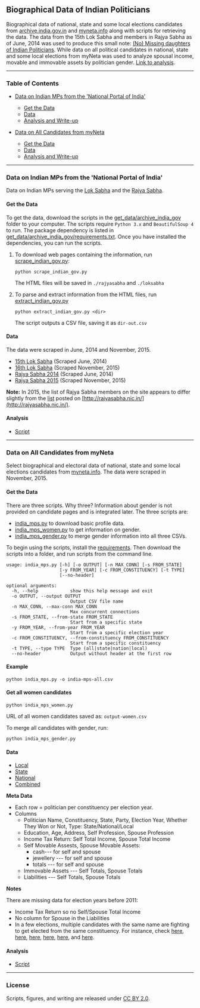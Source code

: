 ## Biographical Data of Indian Politicians

Biographical data of national, state and some local elections candidates from [archive.india.gov.in](https://www.archive.india.gov.in/) and [myneta.info](http://www.myneta.info/) along with scripts for retrieving the data. The data from the 15th Lok Sabha and members in Rajya Sabha as of June, 2014 was used to produce this small note: [(No) Missing daughters of Indian Politicians](http://gbytes.gsood.com/2014/06/29/missing-daughters-of-indian-politicians/). While data on all political candidates in national, state and some local elections from myNeta was used to analyze spousal income, movable and immovable assets by politician gender. [Link to analysis](analysis/myneta.md).

----
### Table of Contents

* [Data on Indian MPs from the 'National Portal of India'](#data-on-indian-mps-from-the-national-portal-of-india)  
  * [Get the Data](#get-the-data)
  * [Data](#data)
  * [Analysis and Write-up](#analysis)

* [Data on All Candidates from myNeta](#data-on-all-candidates-from-myneta)
  * [Get the Data](#get-the-data-1)
  * [Data](#data-1)
  * [Analysis and Write-up](#analysis-1) 

----

### Data on Indian MPs from the 'National Portal of India'

Data on Indian MPs serving the [Lok Sabha](http://www.archive.india.gov.in/govt/loksabha.php?alpha=all) and the [Rajya Sabha](http://www.archive.india.gov.in/govt/rajyasabha.php?alpha=all). 

#### Get the Data

To get the data, download the scripts in the [get_data/archive_india_gov](get_data/archive_india_gov) folder to your computer. The scripts require `Python 3.x` and `BeautifulSoup 4` to run. The package dependency is listed in [get_data/archive_india_gov/requirements.txt](get_data/archive_india_gov/requirements.txt). Once you have installed the dependencies, you can run the scripts.

1.  To download web pages containing the information, run [scrape_indian_gov.py](scripts/scrape_indian_gov.py): 
	```
	python scrape_indian_gov.py
	```
	The HTML files will be saved in `./rajyasabha` and `./loksabha`  

2. To parse and extract information from the HTML files, run [extract_indian_gov.py](scripts/extract_indian_gov.py)

	```
	python extract_indian_gov.py <dir>
	```
	The script outputs a CSV file, saving it as `dir-out.csv`  

#### Data

The data were scraped in June, 2014 and November, 2015.    
* [15th Lok Sabha](data/loksabha_2014.csv) (Scraped June, 2014)  
* [16th Lok Sabha](data/loksabha_2015.csv) (Scraped November, 2015)  
* [Rajya Sabha 2014](data/rajyasabha_2014.csv)  (Scraped June, 2014)  
* [Rajya Sabha 2015](data/rajyasabha_2015.csv)  (Scraped November, 2015)

**Note:** In 2015, the list of Rajya Sabha members on the site appears to differ slightly from the [list](data/rajyasabha_rajyasabha_in_nov_2015.csv) posted on [http://rajyasabha.nic.in/](http://rajyasabha.nic.in/).  

#### Analysis 
* [Script](analysis/indiamps.R)

----

### Data on All Candidates from myNeta

Select biographical and electoral data of national, state and some local elections candidates from [myneta.info](http://myneta.info). The data were scraped in November, 2015. 

#### Get the Data
There are three scripts. Why three? Information about gender is not provided on candidate pages and is integrated later. The three scripts are:  
* [india_mps.py](india_mps.py) to download basic profile data.
* [india_mps_women.py](india_mps_women.py) to get information on gender.
* [india_mps_gender.py](india_mps_gender.py) to merge gender information into all three CSVs.

To begin using the scripts, install the [requirements](requirements.txt). Then download the scripts into a folder, and run scripts from the command line. 

```
usage: india_mps.py [-h] [-o OUTPUT] [-n MAX_CONN] [-s FROM_STATE]
                    [-y FROM_YEAR] [-c FROM_CONSTITUENCY] [-t TYPE]
                    [--no-header]

optional arguments:
  -h, --help            show this help message and exit
  -o OUTPUT, --output OUTPUT
                        Output CSV file name
  -n MAX_CONN, --max-conn MAX_CONN
                        Max concurrent connections
  -s FROM_STATE, --from-state FROM_STATE
                        Start from a specific state
  -y FROM_YEAR, --from-year FROM_YEAR
                        Start from a specific election year
  -c FROM_CONSTITUENCY, --from-constituency FROM_CONSTITUENCY
                        Start from a specific constituency
  -t TYPE, --type TYPE  Type (all|state|nation|local)
  --no-header           Output without header at the first row
```

#### Example

```
python india_mps.py -o india-mps-all.csv
```

#### Get all women candidates

```
python india_mps_women.py
```

URL of all women candidates saved as: `output-women.csv`

To merge all candidates with gender, run:

```
python india_mps_gender.py
```

#### Data  

* [Local](data/india-mps-all-local.csv)
* [State](data/india-mps-all-state.csv)
* [National](data/india-mps-all-nation.csv)
* [Combined](data/myneta_data.csv)

**Meta Data**
* Each row = politician per constituency per election year. 
* Columns  
    * Politician Name, Constituency, State, Party, Election Year, Whether They Won or Not, Type: State/National/Local  
    * Education, Age, Address, Self Profession, Spouse Profession 
    * Income Tax Return: Self Total Income, Spouse Total Income  
    * Self Movable Assests, Spouse Movable Assets: 
      * cash--- for self and spouse  
      * jewellery --- for self and spouse  
      * totals --- for self and spouse    
    * Immovable Assets --- Self Totals, Spouse Totals  
    * Liabilities      --- Self Totals, Spouse Totals 

**Notes**

There are missing data for election years before 2011: 

* Income Tax Return so no Self/Spouse Total Income
* No column for Spouse in the Liabilities
* In a few elections, multiple candidates with the same name are fighting to get elected from the same constituency. For instance, check [here](http://www.myneta.info/pmc2007/index.php?action=show_candidates&constituency_id=19), [here](http://www.myneta.info/bmc2012/index.php?action=show_candidates&constituency_id=110), [here](http://www.myneta.info/mcd2012/index.php?action=show_candidates&constituency_id=213), [here](http://www.myneta.info/mcd2012/index.php?action=show_candidates&constituency_id=141), [here](http://www.myneta.info/mcd2012/index.php?action=show_candidates&constituency_id=171), and [here](http://www.myneta.info/pmc2007/index.php?action=show_candidates&constituency_id=19).

#### Analysis 
* [Script](analysis/indian_netas.R)

----

### License
Scripts, figures, and writing are released under [CC BY 2.0](https://creativecommons.org/licenses/by/2.0/). 